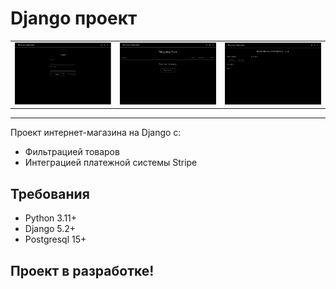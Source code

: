# Django проект

<table align="center">
  <tr>
    <td><img src="Images/file1.png " width="180" alt="Поле регистрации"></td>
    <td><img src="Images/file2.png " width="180" alt="Страница товаров"></td>
    <td><img src="Images/file3.png " width="180" alt="Главная"></td>
  </tr>
</table>


---
Проект интернет-магазина на Django с:
- Фильтрацией товаров
- Интеграцией платежной системы Stripe

## Требования
- Python 3.11+
- Django 5.2+
- Postgresql 15+

**Проект в разработке!**
---
